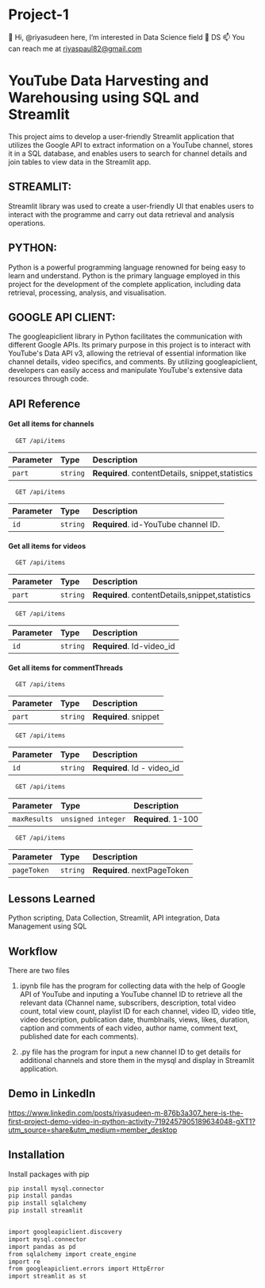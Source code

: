 # Project-1
👋 Hi, @riyasudeen here, I’m interested in Data Science field 🌱 DS 📫 You can reach me at riyaspaul82@gmail.com


# YouTube Data Harvesting and Warehousing using SQL and Streamlit


This project aims to develop a user-friendly Streamlit application that utilizes the Google API to extract information on a YouTube channel, stores it in a SQL database, and enables users to search for channel details and join tables to view data in the Streamlit app.

## STREAMLIT:
Streamlit library was used to create a user-friendly UI that enables users to interact with the programme and carry out data retrieval and analysis operations.

## PYTHON: 
Python is a powerful programming language renowned for being easy to learn and understand. Python is the primary language employed in this project for the development of the complete application, including data retrieval, processing, analysis, and visualisation.

## GOOGLE API CLIENT: 
The googleapiclient library in Python facilitates the communication with different Google APIs. Its primary purpose in this project is to interact with YouTube's Data API v3, allowing the retrieval of essential information like channel details, video specifics, and comments. By utilizing googleapiclient, developers can easily access and manipulate YouTube's extensive data resources through code.


## API Reference

#### Get all items for channels

```http
  GET /api/items
```

| Parameter | Type     | Description                |
| :-------- | :------- | :------------------------- |
| `part` | `string` | **Required**. contentDetails, snippet,statistics |

```http
  GET /api/items
```

| Parameter | Type     | Description                       |
| :-------- | :------- | :-------------------------------- |
| `id`      | `string` | **Required**. id-YouTube channel ID. |


#### Get all items for videos

```http
  GET /api/items
```

| Parameter | Type     | Description                       |
| :-------- | :------- | :-------------------------------- |
| `part`      | `string` | **Required**. contentDetails,snippet,statistics |

```http
  GET /api/items
```

| Parameter | Type     | Description                       |
| :-------- | :------- | :-------------------------------- |
| `id`      | `string` | **Required**. Id-video_id |

#### Get all items for commentThreads

```http
  GET /api/items
```

| Parameter | Type     | Description                       |
| :-------- | :------- | :-------------------------------- |
| `part`      | `string` | **Required**. snippet |

```http
  GET /api/items
```

| Parameter | Type     | Description                       |
| :-------- | :------- | :-------------------------------- |
| `id`      | `string` | **Required**. Id - video_id |

```http
  GET /api/items
```

| Parameter | Type     | Description                       |
| :-------- | :------- | :-------------------------------- |
| `maxResults`      | `unsigned integer` | **Required**. 1-100 |

```http
  GET /api/items
```

| Parameter | Type     | Description                       |
| :-------- | :------- | :-------------------------------- |
| `pageToken`      | `string` | **Required**. nextPageToken |


## Lessons Learned

Python scripting, Data Collection, Streamlit, API integration, Data Management using SQL  


## Workflow

There are two files

1. ipynb file has the program for collecting data with the help of Google API of YouTube and inputing a YouTube channel ID to retrieve all the relevant data (Channel name, subscribers, description, total video count, total view count, playlist ID for each channel, video ID, video title, video description, publication date, thumblnails, views, likes, duration, caption and comments of each video, author name, comment text, published date for each comments).

2. .py file has the program for input a new channel ID to get details for additional channels and store them in the mysql and display in Streamlit application.

## Demo in LinkedIn
https://www.linkedin.com/posts/riyasudeen-m-876b3a307_here-is-the-first-project-demo-video-in-python-activity-7192457905189634048-gXT1?utm_source=share&utm_medium=member_desktop




## Installation

Install packages with pip

```bash
pip install mysql.connector
pip install pandas
pip install sqlalchemy
pip install streamlit


import googleapiclient.discovery
import mysql.connector
import pandas as pd
from sqlalchemy import create_engine
import re
from googleapiclient.errors import HttpError
import streamlit as st

```




